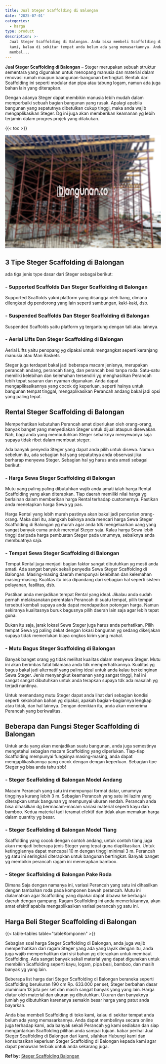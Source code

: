 ```yaml
---
title: Jual Steger Scaffolding di Balongan
date: '2025-07-01'
categories:
  - harga
type: product
description: >-
  Jual Steger Scaffolding di Balongan. Anda bisa membeli Scaffolding di toko
  kami, kalau di sekitar tempat anda belum ada yang memasarkannya. Anda dapat
  membel...
---
```


**Jual Steger Scaffolding di Balongan** – Steger merupakan sebuah struktur sementara yang digunakan untuk menopang manusia dan material dalam renovasi rumah maupun baangunan-bangunan bertingkat. Bentuk dari Scaffolding ini seperti modular dan pipa atau tabung logam, namun ada juga bahan lain yang diterapkan.

Dengan adanya Steger dapat membikin manusia lebih mudah dalam memperbaiki sebuah bagian bangunan yang rusak. Apalagi apabila bangunan yang sepatutnya dibetulkan cukup tinggi, maka anda wajib mengaplikasikan Steger. Dg ini juga akan memberikan keamanan yg lebih terjamin dalam progres projek yang dilakukan.

{{< toc >}}

![Jual Steger Scaffolding di Balongan](/images/sewa-scaffolding-steger-28.png)

## 3 Tipe Steger Scaffolding di Balongan

ada tiga jenis type dasar dari Steger sebagai berikut:

### \- Supported Scaffolds Dan Steger Scaffolding di Balongan

Supported Scaffolds yakni platform yang disangga oleh tiang, dimana dilengkapi dg pendorong yang lain seperti sambungan, kaki-kaki, dsb.

### \- Suspended Scaffolds Dan Steger Scaffolding di Balongan

Suspended Scaffolds yaitu platform yg tergantung dengan tali atau lainnya.

### \- Aerial Lifts Dan Steger Scaffolding di Balongan

Aerial Lifts yaitu penopang yg dipakai untuk mengangkat seperti keranjang manusia atau Man Baskets

Steger juga terdapat bakal jadi beberapa macam jenisnya, merupakan perancah andang, perancah tiang, dan perancah besi tanpa roda. Satu-satu memiliki kelebihan dan kelemahan tersendiri yg menghasilkan Perancah lebih tepat sasaran dan nyaman digunakan. Anda dapat mengaplikasikannya yang cocok dg keperluan, seperti halnya untuk bangunan tempat tinggal, mengaplikasikan Perancah andang bakal jadi opsi yang paling tepat.

## Rental Steger Scaffolding di Balongan

Memperhatikan kebutuhan Perancah amat diperlukan oleh orang-orang, banyak banget yang menyediakan Steger untuk dijual ataupun disewakan. Nah, bagi anda yang membutuhkan Steger sebaiknya menyewanya saja supaya tidak ribet dalam membuat steger.

Ada banyak penyedia Steger yang dapat anda pilih untuk disewa. Namun sebelum itu, ada sebagian hal yang sepatutnya anda observasi jika berharap menyewa Steger. Sebagian hal yg harus anda amati sebagai berikut:

### \- Harga Sewa Steger Scaffolding di Balongan

Mutu yang paling paling dibutuhkan wajib anda amati ialah harga Rental Scaffolding yang akan diterapkan. Tiap daerah memiliki nilai harga yg berlainan dalam memberikan harga Rental terhadap customernya. Pastikan anda menetapkan harga Sewa yg pas.

Harga Rental yang lebih murah pastinya akan bakal jadi pencarian orang-orang. Maka dari itu, alangkah baiknya anda mencari harga Sewa Steger Scaffolding di Balongan yg murah agar anda tdk mengeluarkan uang yang sangat banyak cuma untuk merental Steger saja. Kalau harga Sewa lebih tinggi daripada harga pembuatan Steger pada umumnya, sebaiknya anda membuatnya saja.

### \- Tempat Sewa Steger Scaffolding di Balongan

Tempat Rental juga menjadi bagian faktor sangat dibutuhkan yg mesti anda amati. Ada sangat banyak sekali penyedia Sewa Steger Scaffolding di Balongan. Masing-masing daerah mempunyai kelebihan dan kelemahan masing-masing. Kualitas itu bisa dipandang dari sebagian hal seperti sistem pelayanan, fasilitas, dsb.

Pastikan anda menjadikan tempat Rental yang ideal. Jikalau anda sudah pernah melaksanakan perentalan Perancah di suatu tempat, pilih tempat tersebut kembali supaya anda dapat mendapatkan potongan harga. Namun sekiranya kualitasnya buruk bagusnya pilih daerah lain saja agar lebih tepat guna.

Bukan itu saja, jarak lokasi Sewa Steger juga harus anda perhatikan. Pilih tempat Sewa yg paling dekat dengan lokasi bangunan yg sedang dikerjakan supaya tidak memerlukan biaya ongkos kirim yang mahal.

### \- Mutu Bagus Steger Scaffolding di Balongan

Banyak banget orang yg tidak melihat kualitas dalam menyewa Steger. Mutu ini akan berimbas fatal bilamana anda tdk memperhatikannya. Kualitas yg bagus bakal jadi alternatif yang paling ideal untuk anda kalau berkeinginan Sewa Steger. Jenis menyangkut keamanan yang sangat tinggi, hal ini sangat sangat dibutuhkan untuk anda terapkan supaya tdk ada masalah yg terjadi nantinya.

Untuk memandang mutu Steger dapat anda lihat dari sebagian kondisi seperti kekokohan bahan yg dipakai, apakah bagian-bagiannya lengkap atau tidak, dan hal lainnya. Dengan demikian itu, anda akan menerima Perancah yang berkwalitas.

## Beberapa dan Fungsi Steger Scaffolding di Balongan

Untuk anda yang akan menjadikan suatu bangunan, anda juga semestinya mengetahui sebagian macam Scaffolding yang diperlukan. Tiap-tiap Scaffolding mempunyai fungsinya masing-masing, anda dapat mengaplikasikannya yang cocok dengan dengan keperluan. Sebagian tipe Steger yg bisa anda tahu sbb!

### \- Steger Scaffolding di Balongan Model Andang

Macam Perancah yang satu ini mempunyai format datar, umumnya tingginya kurang lebih 3 m. Sebagian Perancah yang satu ini lazim yang diterapkan untuk bangunan yg mempunyai ukuran rendah. Perancah anda bisa dihasilkan dg bermacam-macam variasi material seperti kayu dan bamboo. Kedua material tadi teramat efektif dan tidak akan memakan harga dalam quantity yg besar.

### \- Steger Scaffolding di Balongan Model Tiang

Scaffolding yang cocok dengan contoh andang, untuk contoh tiang juga akan menjadi beberapa jenis Steger yang tepat guna diaplikasikan. Untuk ketinggiannya dapat mencapai 10 m dengan tinggi minimal 3 m. Perancah yg satu ini seringkali diterapkan untuk bangunan bertingkat. Banyak banget yg membikin perancah ragam ini menerapkan bamboo.

### \- Steger Scaffolding di Balongan Pake Roda

Dimana Saja dengan namanya ini, variasi Perancah yang satu ini dihasilkan dengan tambahan roda pada komponen bawah perancah. Mutu ini dialamatkan agar Scaffolding yang dipakai dapat dibawa ke berbagai daerah dengan gampang. Ragam Scaffolding ini anda memerlukannya, akan amat efektif apabila mengaplikasikan variasi perancah yg satu ini.

## Harga Beli Steger Scaffolding di Balongan

{{< table-tables table="tableKomponen" >}}

Sebagian soal harga Steger Scaffolding di Balongan, anda juga wajib memperhatikan dari ragam Steger yang ada yang layak dengan itu, anda juga wajib memperhatikan dari sisi bahan yg diterapkan untuk membaut Scaffolding. Ada sangat banyak sekali material yang dapat digunakan untuk membikin Scaffolding seperti kayu, logam, pipa besi, bamboo, dan masih banyak yg yang lain.

Beberapa list harga dari Steger Scaffolding di Balongan beraneka seperti Scaffolding berukuran 190 cm Rp. 633.000 per set, Steger berbahan dasar aluminium 13 juta per set dan masih sangat banyak yang yang lain. Harga diatur oleh material dan ukuran yg dibutuhkan. Ukuran dan banyaknya jumlah yg dibutuhkan karenanya semakin besar harga yang patut anda bayarkan.

Anda bisa membeli Scaffolding di toko kami, kalau di sekitar tempat anda belum ada yang memasarkannya. Anda dapat membelinya secara online juga terhadap kami, ada banyak sekali Perancah yg kami sediakan dan siap mengantarkan Scaffolding pilihan anda sampai tujuan. kabar perihal Jual Steger Scaffolding di Balongan dari kami, silahkan Hubungi kami dan konsultasikan keperluan Steger Scaffolding di Balongan kepada kami agar dapat penawran terbiak untuk anda sekarang juga.

**Ref by:** [Steger Scaffolding Balongan](https://id.wikipedia.org/wiki/Steger)
